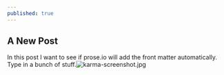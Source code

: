 ```yaml
---
published: true
---
```

## A New Post

In this post I want to see if prose.io will add the front matter automatically. Type in a bunch of stuff.![karma-screenshot.jpg]({{site.baseurl}}/_drafts/karma-screenshot.jpg) 

